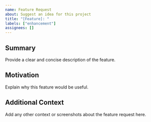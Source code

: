 ```yaml
---
name: Feature Request
about: Suggest an idea for this project
title: "[Feature]: "
labels: ["enhancement"]
assignees: []
---
```


## Summary
Provide a clear and concise description of the feature.

## Motivation
Explain why this feature would be useful.

## Additional Context
Add any other context or screenshots about the feature request here.
